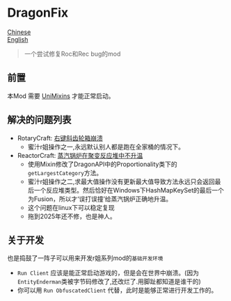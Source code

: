 # DragonFix

[Chinese](README_CN.md) \
[English](README.md)

> 一个尝试修复Roc和Rec bug的mod

## 前置
本Mod 需要 [UniMixins](https://github.com/LegacyModdingMC/UniMixins) 才能正常启动。

## 解决的问题列表

- RotaryCraft: [右键斜齿轮箱崩溃](https://github.com/ReikaKalseki/Reika_Mods_Issues/issues/3272)
  - 蜜汁r姐操作之一,永远默认别人都是跑在全家桶的情况下。
- ReactorCraft: [蒸汽锅炉在聚变反应堆中不升温](https://github.com/ReikaKalseki/Reika_Mods_Issues/issues/2971)
  - 使用Mixin修改了DragonAPI中的Proportionality类下的`getLargestCategory`方法。
  - 蜜汁r姐操作之二,求最大值操作没有更新最大值导致方法永远只会返回最后一个反应堆类型。然后恰好在Windows下HashMapKeySet的最后一个为Fusion，所以才‘误打误撞’给蒸汽锅炉正确地升温。
  - 这个问题在linux下可以稳定复现
  - 拖到2025年还不修，也是神人。

## 关于开发

也是捣鼓了一阵子可以用来开发r姐系列mod的`基础开发环境`
-  `Run Client` 应该是能正常启动游戏的，但是会在世界中崩溃。(因为`EntityEnderman`类被字节码修改了,还改烂了.用脚趾都知道是谁干的)
- 你可以用 `Run ObfuscatedClient` 代替，此时是能够正常进行开发工作的。
